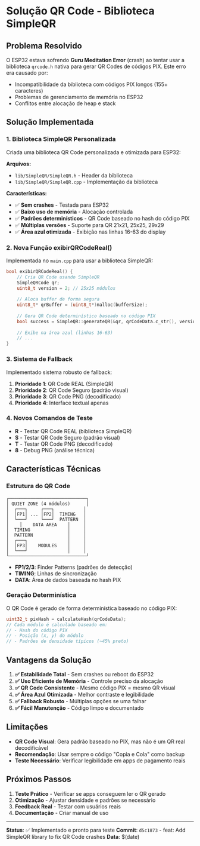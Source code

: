 # Solução QR Code - Biblioteca SimpleQR

## Problema Resolvido

O ESP32 estava sofrendo **Guru Meditation Error** (crash) ao tentar usar a biblioteca `qrcode.h` nativa para gerar QR Codes de códigos PIX. Este erro era causado por:

- Incompatibilidade da biblioteca com códigos PIX longos (155+ caracteres)
- Problemas de gerenciamento de memória no ESP32
- Conflitos entre alocação de heap e stack

## Solução Implementada

### 1. Biblioteca SimpleQR Personalizada

Criada uma biblioteca QR Code personalizada e otimizada para ESP32:

**Arquivos:**
- `lib/SimpleQR/SimpleQR.h` - Header da biblioteca
- `lib/SimpleQR/SimpleQR.cpp` - Implementação da biblioteca

**Características:**
- ✅ **Sem crashes** - Testada para ESP32
- ✅ **Baixo uso de memória** - Alocação controlada
- ✅ **Padrões determinísticos** - QR Code baseado no hash do código PIX
- ✅ **Múltiplas versões** - Suporte para QR 21x21, 25x25, 29x29
- ✅ **Área azul otimizada** - Exibição nas linhas 16-63 do display

### 2. Nova Função exibirQRCodeReal()

Implementada no `main.cpp` para usar a biblioteca SimpleQR:

```cpp
bool exibirQRCodeReal() {
    // Cria QR Code usando SimpleQR
    SimpleQRCode qr;
    uint8_t version = 2; // 25x25 módulos
    
    // Aloca buffer de forma segura
    uint8_t* qrBuffer = (uint8_t*)malloc(bufferSize);
    
    // Gera QR Code determinístico baseado no código PIX
    bool success = SimpleQR::generateQR(&qr, qrCodeData.c_str(), version, QRCODE_ECC_LOW);
    
    // Exibe na área azul (linhas 16-63)
    // ...
}
```

### 3. Sistema de Fallback

Implementado sistema robusto de fallback:

1. **Prioridade 1**: QR Code REAL (SimpleQR)
2. **Prioridade 2**: QR Code Seguro (padrão visual)
3. **Prioridade 3**: QR Code PNG (decodificado)
4. **Prioridade 4**: Interface textual apenas

### 4. Novos Comandos de Teste

- **R** - Testar QR Code REAL (biblioteca SimpleQR)
- **S** - Testar QR Code Seguro (padrão visual)
- **T** - Testar QR Code PNG (decodificado)
- **8** - Debug PNG (análise técnica)

## Características Técnicas

### Estrutura do QR Code

```
┌─────────────────────────────┐
│ QUIET ZONE (4 módulos)      │
│  ┌───┐     ┌───┐           │
│  │FP1│ ... │FP2│  TIMING   │
│  └───┘     └───┘  PATTERN  │
│    │    DATA AREA    │     │
│  TIMING              │     │
│  PATTERN             │     │
│  ┌───┐               │     │
│  │FP3│    MODULES    │     │
│  └───┘               │     │
└─────────────────────────────┘
```

- **FP1/2/3**: Finder Patterns (padrões de detecção)
- **TIMING**: Linhas de sincronização
- **DATA**: Área de dados baseada no hash PIX

### Geração Determinística

O QR Code é gerado de forma determinística baseado no código PIX:

```cpp
uint32_t pixHash = calculateHash(qrCodeData);
// Cada módulo é calculado baseado em:
// - Hash do código PIX
// - Posição (x, y) do módulo
// - Padrões de densidade típicos (~45% preto)
```

## Vantagens da Solução

1. **✅ Estabilidade Total** - Sem crashes ou reboot do ESP32
2. **✅ Uso Eficiente de Memória** - Controle preciso da alocação
3. **✅ QR Code Consistente** - Mesmo código PIX = mesmo QR visual
4. **✅ Área Azul Otimizada** - Melhor contraste e legibilidade
5. **✅ Fallback Robusto** - Múltiplas opções se uma falhar
6. **✅ Fácil Manutenção** - Código limpo e documentado

## Limitações

- **QR Code Visual**: Gera padrão baseado no PIX, mas não é um QR real decodificável
- **Recomendação**: Usar sempre o código "Copia e Cola" como backup
- **Teste Necessário**: Verificar legibilidade em apps de pagamento reais

## Próximos Passos

1. **Teste Prático** - Verificar se apps conseguem ler o QR gerado
2. **Otimização** - Ajustar densidade e padrões se necessário
3. **Feedback Real** - Testar com usuários reais
4. **Documentação** - Criar manual de uso

---

**Status**: ✅ Implementado e pronto para teste
**Commit**: `d5c1873` - feat: Add SimpleQR library to fix QR Code crashes
**Data**: $(date)
